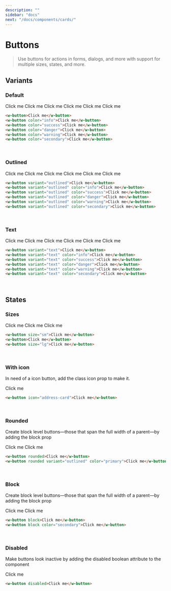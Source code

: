 ```yaml
---
description: ""
sidebar: "docs"
next: "/docs/components/cards/"
---
```


# Buttons

> Use buttons for actions in forms, dialogs, and more with support for multiple sizes, states, and more.

## Variants

### Default

<w-button>Click me</w-button>
<w-button color="info">Click me</w-button>
<w-button color="success">Click me</w-button>
<w-button color="danger">Click me</w-button>
<w-button color="warning">Click me</w-button>
<w-button color="secondary">Click me</w-button>

```html
<w-button>Click me</w-button>
<w-button color="info">Click me</w-button>
<w-button color="success">Click me</w-button>
<w-button color="danger">Click me</w-button>
<w-button color="warning">Click me</w-button>
<w-button color="secondary">Click me</w-button>
```

<br/>

### Outlined

<w-button variant="outlined">Click me</w-button>
<w-button variant="outlined" color="info">Click me</w-button>
<w-button variant="outlined" color="success">Click me</w-button>
<w-button variant="outlined" color="danger">Click me</w-button>
<w-button variant="outlined" color="warning">Click me</w-button>
<w-button variant="outlined" color="secondary">Click me</w-button>

```html
<w-button variant="outlined">Click me</w-button>
<w-button variant="outlined" color="info">Click me</w-button>
<w-button variant="outlined" color="success">Click me</w-button>
<w-button variant="outlined" color="danger">Click me</w-button>
<w-button variant="outlined" color="warning">Click me</w-button>
<w-button variant="outlined" color="secondary">Click me</w-button>
```

<br/>

### Text

<w-button variant="text">Click me</w-button>
<w-button variant="text" color="info">Click me</w-button>
<w-button variant="text" color="success">Click me</w-button>
<w-button variant="text" color="danger">Click me</w-button>
<w-button variant="text" color="warning">Click me</w-button>
<w-button variant="text" color="secondary">Click me</w-button>

```html
<w-button variant="text">Click me</w-button>
<w-button variant="text" color="info">Click me</w-button>
<w-button variant="text" color="success">Click me</w-button>
<w-button variant="text" color="danger">Click me</w-button>
<w-button variant="text" color="warning">Click me</w-button>
<w-button variant="text" color="secondary">Click me</w-button>
```

<br/>

## States

### Sizes

<w-button size="sm" :style="{ marginRight: '1em' }">Click me</w-button>
<w-button :style="{ marginRight: '1em' }">Click me</w-button>
<w-button size="lg">Click me</w-button>

```html
<w-button size="sm">Click me</w-button>
<w-button>Click me</w-button>
<w-button size="lg">Click me</w-button>
```

<br/>

### With icon

In need of a icon button, add the class icon prop to make it.

<w-button icon="address-card">Click me</w-button>

```html
<w-button icon="address-card">Click me</w-button>
```

<br />

### Rounded

Create block level buttons—those that span the full width of a parent—by adding the block prop

<w-button rounded>Click me</w-button>
<w-button rounded variant="outlined" color="primary">Click me</w-button>

```html
<w-button rounded>Click me</w-button>
<w-button rounded variant="outlined" color="primary">Click me</w-button>
```

<br/>

### Block

Create block level buttons—those that span the full width of a parent—by adding the block prop

<w-button block>Click me</w-button>
<w-button block color="secondary">Click me</w-button>

```html
<w-button block>Click me</w-button>
<w-button block color="secondary">Click me</w-button>
```

<br/>

### Disabled

Make buttons look inactive by adding the disabled boolean attribute to the component

<w-button disabled>Click me</w-button>

```html
<w-button disabled>Click me</w-button>
```

